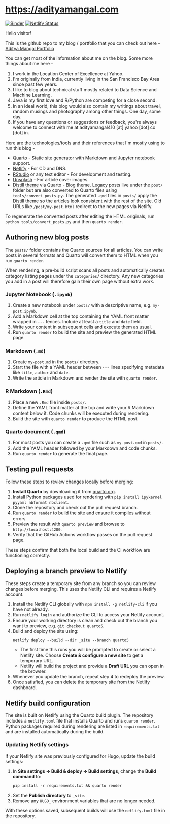 # https://adityamangal.com

[![Binder](https://mybinder.org/badge_logo.svg)](https://mybinder.org/v2/gh/adityamangal410/portfolio_v2/binder?urlpath=rstudio)
[![Netlify Status](https://api.netlify.com/api/v1/badges/43286211-047d-417f-b96d-680530d38597/deploy-status)](https://app.netlify.com/sites/upbeat-knuth-c15bbd/deploys)

Hello visitor!

This is the github repo to my blog / portfolio that you can check out here - [Aditya Mangal Portfolio](https://www.adityamangal.com/)

You can get most of the information about me on the blog. Some more things about me here -   

1. I work in the Location Center of Excellence at Yahoo. 
2. I'm originally from India, currently living in the San Francisco Bay Area since past few years. 
3. I like to blog about technical stuff mostly related to Data Science and Machine Learning. 
4. Java is my first love and R/Python are competing for a close second. 
4. In an ideal world, this blog would also contain my writings about travel, random musings and photography among other things. One day, some day. 
5. If you have any questions or suggestions or feedback, you're always welcome to connect with me at adityamangal410 [at] yahoo [dot] co [dot] in.

Here are the technologies/tools and their references that I'm mostly using to run this blog -

- [Quarto](https://quarto.org/) - Static site generator with Markdown and Jupyter notebook support.
- [Netlify](https://www.netlify.com/) - For CD and DNS.
- [RStudio](https://www.rstudio.com/) or any text editor - For development and testing.
- [Unsplash](https://unsplash.com/) - For article cover images.
- [Distill theme](https://distill.pub) via Quarto - Blog theme.
Legacy posts live under the `post/` folder but are also converted to Quarto
files using `tools/convert_posts.py`. The generated `.qmd` files in `posts/`
apply the Distill theme so the articles look consistent with the rest of the
site. Old URLs like `/post/my-post.html` redirect to the new pages via Netlify.

To regenerate the converted posts after editing the HTML originals, run
`python tools/convert_posts.py` and then `quarto render`.

## Authoring new blog posts

The `posts/` folder contains the Quarto sources for all articles. You can write
posts in several formats and Quarto will convert them to HTML when you run
`quarto render`.

When rendering, a pre-build script scans all posts and automatically creates
category listing pages under the `categories/` directory. Any new categories you
add in a post will therefore gain their own page without extra work.

### Jupyter Notebook (`.ipynb`)

1. Create a new notebook under `posts/` with a descriptive name, e.g.
   `my-post.ipynb`.
2. Add a Markdown cell at the top containing the YAML front matter wrapped in
   `---` fences. Include at least a `title` and `date` field.
3. Write your content in subsequent cells and execute them as usual.
4. Run `quarto render` to build the site and preview the generated HTML page.

### Markdown (`.md`)

1. Create `my-post.md` in the `posts/` directory.
2. Start the file with a YAML header between `---` lines specifying metadata
   like `title`, `author` and `date`.
3. Write the article in Markdown and render the site with `quarto render`.

### R Markdown (`.Rmd`)

1. Place a new `.Rmd` file inside `posts/`.
2. Define the YAML front matter at the top and write your R Markdown content
   below it. Code chunks will be executed during rendering.
3. Build the site with `quarto render` to produce the HTML post.

### Quarto document (`.qmd`)

1. For most posts you can create a `.qmd` file such as `my-post.qmd` in
   `posts/`.
2. Add the YAML header followed by your Markdown and code chunks.
3. Run `quarto render` to generate the final page.

## Testing pull requests

Follow these steps to review changes locally before merging:

1. **Install Quarto** by downloading it from [quarto.org](https://quarto.org/docs/get-started/).
2. Install Python packages used for rendering with `pip install ipykernel pyyaml nbformat nbclient`.
3. Clone the repository and check out the pull request branch.
4. Run `quarto render` to build the site and ensure it compiles without errors.
5. Preview the result with `quarto preview` and browse to `http://localhost:4200`.
6. Verify that the GitHub Actions workflow passes on the pull request page.

These steps confirm that both the local build and the CI workflow are functioning correctly.

## Deploying a branch preview to Netlify

These steps create a temporary site from any branch so you can review changes before merging. This uses the Netlify CLI and requires a Netlify account.

1. Install the Netlify CLI globally with `npm install -g netlify-cli` if you have not already.
2. Run `netlify login` and authorize the CLI to access your Netlify account.
3. Ensure your working directory is clean and check out the branch you want to preview, e.g. `git checkout quarto5`.
4. Build and deploy the site using:
   ```
   netlify deploy --build --dir _site --branch quarto5
   ```
   - The first time this runs you will be prompted to create or select a Netlify site. Choose **Create & configure a new site** to get a temporary URL.
   - Netlify will build the project and provide a **Draft URL** you can open in the browser.
5. Whenever you update the branch, repeat step 4 to redeploy the preview.
6. Once satisfied, you can delete the temporary site from the Netlify dashboard.

## Netlify build configuration

The site is built on Netlify using the Quarto build plugin. The repository
includes a `netlify.toml` file that installs Quarto and runs `quarto render`.
Python packages required during rendering are listed in `requirements.txt` and
are installed automatically during the build.

### Updating Netlify settings

If your Netlify site was previously configured for Hugo, update the build settings:

1. In **Site settings → Build & deploy → Build settings**, change the **Build command** to:
   ```
   pip install -r requirements.txt && quarto render
   ```
2. Set the **Publish directory** to `_site`.
3. Remove any `HUGO_` environment variables that are no longer needed.

With these options saved, subsequent builds will use the `netlify.toml` file in the repository.
